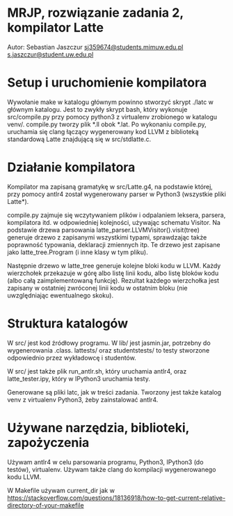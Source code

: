 # MRJP, rozwiązanie zadania 2, kompilator Latte

Autor: Sebastian Jaszczur
sj359674@students.mimuw.edu.pl
s.jaszczur@student.uw.edu.pl

# Setup i uruchomienie kompilatora

Wywołanie make w katalogu głównym powinno stworzyć skrypt ./latc w głównym katalogu. Jest to zwykły skrypt bash, który wykonuje src/compile.py przy pomocy python3 z virtualenv zrobionego w katalogu venv/. compile.py tworzy plik \*.ll obok \*.lat. Po wykonaniu compile.py, uruchamia się clang łączący wygenerowany kod LLVM z biblioteką standardową Latte znajdującą się w src/stdlatte.c.

# Działanie kompilatora

Kompilator ma zapisaną gramatykę w src/Latte.g4, na podstawie której, przy pomocy antlr4 został wygenerowany parser w Python3 (wszystkie pliki Latte*).

compile.py zajmuje się wczytywaniem plików i odpalaniem leksera, parsera, kompilatora itd. w odpowiedniej kolejności, używając schematu Visitor. Na podstawie drzewa parsowania latte_parser.LLVMVisitor().visit(tree) generuje drzewo z zapisanymi wszystkimi typami, sprawdzając także poprawność typowania, deklaracji zmiennych itp. Te drzewo jest zapisane jako latte_tree.Program (i inne klasy w tym pliku).

Następnie drzewo w latte_tree generuje kolejne bloki kodu w LLVM. Każdy wierzchołek przekazuje w górę albo listę linii kodu, albo listę bloków kodu (albo całą zaimplementowaną funkcję). Rezultat każdego wierzchołka jest zapisany w ostatniej zwróconej linii kodu w ostatnim bloku (nie uwzględniając ewentualnego skoku).

# Struktura katalogów

W src/ jest kod źródłowy programu.
W lib/ jest jasmin.jar, potrzebny do wygenerowania .class.
lattests/ oraz studentstests/ to testy stworzone odpowiednio przez wykładowcę i studentów.

W src/ jest także plik run_antlr.sh, który uruchamia antlr4, oraz latte_tester.ipy, który w IPython3 uruchamia testy.

Generowane są pliki latc, jak w treści zadania.
Tworzony jest także katalog venv z virtualenv Python3, żeby zainstalować antlr4.

# Używane narzędzia, biblioteki, zapożyczenia

Używam antlr4 w celu parsowania programu, Python3, IPython3 (do testów), virtualenv. Używam także clang do kompilacji wygenerowanego kodu LLVM.

W Makefile używam current_dir jak w https://stackoverflow.com/questions/18136918/how-to-get-current-relative-directory-of-your-makefile
